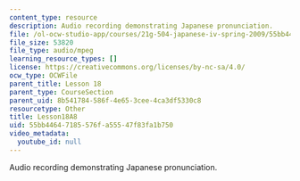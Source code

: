 ```yaml
---
content_type: resource
description: Audio recording demonstrating Japanese pronunciation.
file: /ol-ocw-studio-app/courses/21g-504-japanese-iv-spring-2009/55bb44647185576fa55547f83fa1b750_Lesson18A8.mp3
file_size: 53820
file_type: audio/mpeg
learning_resource_types: []
license: https://creativecommons.org/licenses/by-nc-sa/4.0/
ocw_type: OCWFile
parent_title: Lesson 18
parent_type: CourseSection
parent_uid: 8b541784-586f-4e65-3cee-4ca3df5330c8
resourcetype: Other
title: Lesson18A8
uid: 55bb4464-7185-576f-a555-47f83fa1b750
video_metadata:
  youtube_id: null
---
```

Audio recording demonstrating Japanese pronunciation.
